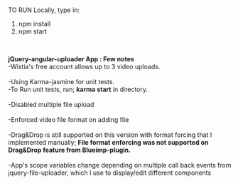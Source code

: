 #
TO RUN Locally, type in: <br/>
1) npm install
2) npm start

<br/>

<strong>jQuery-angular-uploader App : Few notes</strong><br/>
-Wistia's free account allows up to 3 video uploads.<br/>
<br/>
-Using Karma-jasmine for unit tests.<br/>
-To Run unit tests, run; <strong> karma start</strong> in directory.<br/>
<br/>
-Disabled multiple file upload<br/>
<br/>
-Enforced video file format on adding file<br/>
<br/>
-Drag&Drop is still supported on this version with format forcing that I implemented manually; <strong>File format enforcing was not supported on Drag&Drop feature from Blueimp-plugin.</strong><br/>
<br/>
-App's scope variables change depending on multiple call back events from jquery-file-uploader, which I use to display/edit different components <br/>
<br/>
